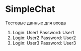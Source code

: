 # SimpleChat
Тестовые данные для входа
1. Login: User1 Password: User1
1. Login: User2 Password: User2
1. Login: User3 Password: User3
